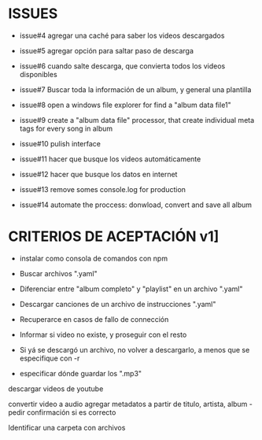 #  ISSUES
- issue#4 agregar una caché para saber los videos descargados
- issue#5 agregar opción para saltar paso de descarga
- issue#6 cuando salte descarga, que convierta todos los videos disponibles

- issue#7 Buscar toda la información de un album, y general una plantilla

- issue#8 open a windows file explorer for find a "album data file1"

- issue#9 create a "album data file" processor, that create individual meta tags for every song in album

- issue#10 pulish interface

- issue#11 hacer que busque los videos automáticamente
- issue#12 hacer que busque los datos en internet

- issue#13 remove somes console.log for production

- issue#14 automate the proccess: donwload, convert and save all album

# CRITERIOS DE ACEPTACIÓN v1]
- instalar como consola de comandos con npm

- Buscar archivos ".yaml"

- Diferenciar entre "album completo" y "playlist" en un archivo ".yaml"

- Descargar canciones de un archivo de instrucciones ".yaml"

- Recuperarce en casos de fallo de connección
- Informar si video no existe, y proseguir con el resto

- Si yá se descargó un archivo, no volver a descargarlo, a menos que se especifique con -r

- especificar dónde guardar los ".mp3"


descargar videos de youtube

convertir video a audio
agregar metadatos a partir de titulo, artista, album
	- pedir confirmación si es correcto


Identificar una carpeta con archivos